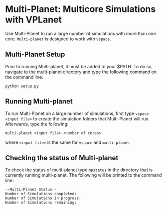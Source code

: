 # Multi-Planet: Multicore Simulations with VPLanet

Use Multi-Planet to run a large number of simulations with more than one core. `Multi-planet` is designed to work with `vspace`.

## Multi-Planet Setup

Prior to running Multi-planet, it must be added to your $PATH. To do so, navigate to the multi-planet directory and type the following command on the command line:
```
python setup.py
```

## Running Multi-planet

To run Multi-Planet on a large number of simulations, first type  `vspace <input file>` to create the simulation folders that Multi-Planet will run. Afterwards, type the following:
```
multi-planet <input file> <number of cores>
```
where `<input file>` is the same for `vspace` and `multi-planet`.


## Checking the status of Multi-planet

To check the status of multi-planet type `mpstatus` in the directory that is currently running multi-planet. The following will be printed to the command line:
```
--Multi-Planet Status--
Number of Simulations completed:
Number of Simulations in progress:
Number of Simulations remaining:
```
